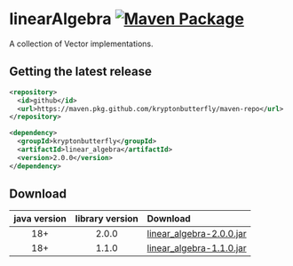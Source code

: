 # linearAlgebra [![Maven Package](https://github.com/kryptonbutterfly/linearAlgebra/actions/workflows/maven-publish.yml/badge.svg)](https://github.com/kryptonbutterfly/linearAlgebra/actions/workflows/maven-publish.yml)

A collection of Vector implementations.

## Getting the latest release

```xml
<repository>
  <id>github</id>
  <url>https://maven.pkg.github.com/kryptonbutterfly/maven-repo</url>
</repository>
```

```xml
<dependency>
  <groupId>kryptonbutterfly</groupId>
  <artifactId>linear_algebra</artifactId>
  <version>2.0.0</version>
</dependency>
```

## Download

java version | library version | Download
:----------: | :-------------: | :-------
18+          | 2.0.0           | [linear_algebra-2.0.0.jar](https://github-registry-files.githubusercontent.com/731108692/78c75680-b651-11ee-9101-f8bf924ef904?X-Amz-Algorithm=AWS4-HMAC-SHA256&X-Amz-Credential=AKIAVCODYLSA53PQK4ZA%2F20240118%2Fus-east-1%2Fs3%2Faws4_request&X-Amz-Date=20240118T213418Z&X-Amz-Expires=300&X-Amz-Signature=7f2db02d87c3b3b4d6285c5f16d0cbd80c11147ce2e81d3746c23aa4438953ed&X-Amz-SignedHeaders=host&actor_id=0&key_id=0&repo_id=731108692&response-content-disposition=filename%3Dlinear_algebra-2.0.0.jar&response-content-type=application%2Foctet-stream)
18+          | 1.1.0           | [linear_algebra-1.1.0.jar](https://github-registry-files.githubusercontent.com/731108692/97949080-9c40-11ee-96f9-349f1661a5cc?X-Amz-Algorithm=AWS4-HMAC-SHA256&X-Amz-Credential=AKIAIWNJYAX4CSVEH53A%2F20231228%2Fus-east-1%2Fs3%2Faws4_request&X-Amz-Date=20231228T144306Z&X-Amz-Expires=300&X-Amz-Signature=8b9c8ab3c431b38573db9a3dcb492912c5d14b6bf265b0993ca9beef1f1546b3&X-Amz-SignedHeaders=host&actor_id=0&key_id=0&repo_id=731108692&response-content-disposition=filename%3Dlinear_algebra-1.1.0.jar&response-content-type=application%2Foctet-stream)